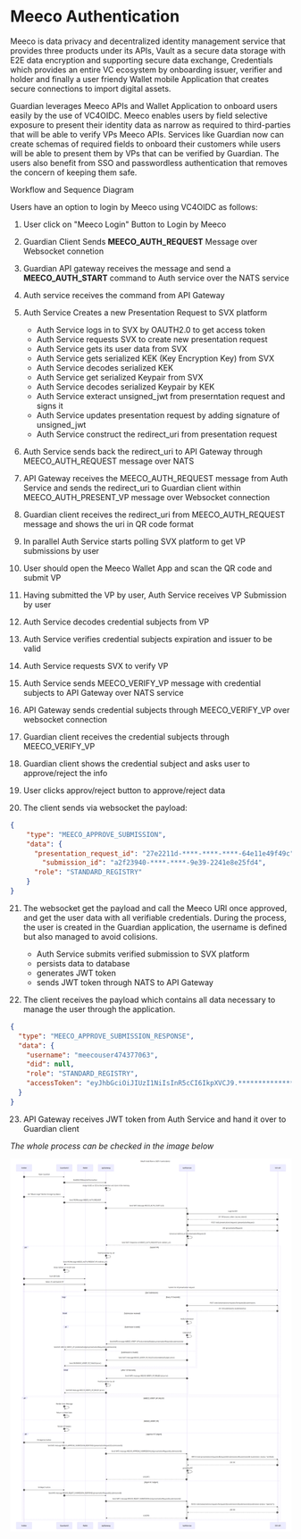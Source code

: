 # Meeco Authentication
Meeco is data privacy and decentralized identity management service that provides three products under its APIs, Vault as a secure data storage with E2E data encryption and supporting secure data exchange, Credentials which provides an entire VC ecosystem by onboarding issuer, verifier and holder and finally a user friendy Wallet mobile Application that creates secure connections to import digital assets.

Guardian leverages Meeco APIs and Wallet Application to onboard users easily by the use of VC4OIDC. Meeco enables users by field selective exposure to present their identity data as narrow as required to third-parties that will be able to verify VPs Meeco APIs. Services like Guardian now can create schemas of required fields to onboard their customers while users will be able to present them by VPs that can be verified by Guardian. The users also benefit from SSO and passwordless authentication that removes the concern of keeping them safe.

Workflow and Sequence Diagram

Users have an option to login by Meeco using VC4OIDC as follows:

1. User click on "Meeco Login" Button to Login by Meeco

2. Guardian Client Sends **MEECO_AUTH_REQUEST** Message over Websocket connetion

3. Guardian API gateway receives the message and send a **MEECO_AUTH_START** command to Auth service over the NATS service

4. Auth service receives the command from API Gateway

5. Auth Service Creates a new Presentation Request to SVX platform
    - Auth Service logs in to SVX by OAUTH2.0 to get access token
    - Auth Service requests SVX to create new presentation request
    - Auth Service gets its user data from SVX
    - Auth Service gets serialized KEK (Key Encryption Key) from SVX
    - Auth Service decodes serialized KEK 
    - Auth Service get serialized Keypair from SVX
    - Auth Service decodes serialized Keypair by KEK
    - Auth Service exteract unsigned_jwt from preserntation request and signs it
    - Auth Service updates presentation request by adding signature of unsigned_jwt
    - Auth Service construct the redirect_uri from presentation request

6. Auth Service sends back the redirect_uri to API Gateway through MEECO_AUTH_REQUEST message over NATS

7. API Gateway receives the MEECO_AUTH_REQUEST message from Auth Service and sends the redirect_uri to Guardian client within MEECO_AUTH_PRESENT_VP message over Websocket connection

8. Guardian client receives the redirect_uri from MEECO_AUTH_REQUEST message and shows the uri in QR code format

9. In parallel Auth Service starts polling SVX platform to get VP submissions by user

10. User should open the Meeco Wallet App and scan the QR code and submit VP

11. Having submitted the VP by user, Auth Service receives VP Submission by user

12. Auth Service decodes credential subjects from VP

13. Auth Service verifies credential subjects expiration and issuer to be valid

14. Auth Service requests SVX to verify VP

15. Auth Service sends MEECO_VERIFY_VP message with credential subjects to API Gateway over NATS service

16. API Gateway sends credential subjects through MEECO_VERIFY_VP over websocket connection

17. Guardian client receives the credential subjects through MEECO_VERIFY_VP

18. Guardian client shows the credential subject and asks user to approve/reject the info

19. User clicks approv/reject button to approve/reject data

20. The client sends via websocket the payload:
```json
{
    "type": "MEECO_APPROVE_SUBMISSION",
    "data": {
      "presentation_request_id": "27e2211d-****-****-****-64e11e49f49c",
        "submission_id": "a2f23940-****-****-9e39-2241e8e25fd4",
      "role": "STANDARD_REGISTRY"
    }
}
```

21. The websocket get the payload and call the Meeco URl once approved, and get the user data with all verifiable credentials.
During the process, the user is created in the Guardian application, the username is defined but also managed to avoid colisions.
    - Auth Service submits verified submission to SVX platform
    - persists data to database
    - generates JWT token
    - sends JWT token through NATS to API Gateway

22. The client receives the payload which contains all data necessary to manage the user through the application.

```json
{
  "type": "MEECO_APPROVE_SUBMISSION_RESPONSE",
  "data": {
    "username": "meecouser474377063",
    "did": null,
    "role": "STANDARD_REGISTRY",
    "accessToken": "eyJhbGciOiJIUzI1NiIsInR5cCI6IkpXVCJ9.**************.PVSYlGBmmfGC_1b4PBhro3QqnOU-lK4McJCfeAC1QNI"
  }
}
```

23. API Gateway receives JWT token from Auth Service and hand it over to Guardian client

_The whole process can be checked in the image below_

![](mermaid-diagram-2023-07-10-153433.png)
